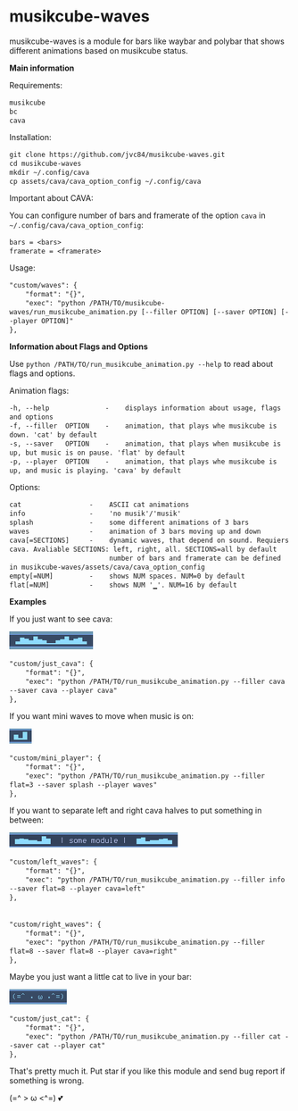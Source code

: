# musikcube-waves

musikcube-waves is a module for bars like waybar and polybar that shows different animations based on musikcube status.

**Main information**

Requirements:

```
musikcube
bc
cava
```

Installation:

```
git clone https://github.com/jvc84/musikcube-waves.git
cd musikcube-waves
mkdir ~/.config/cava
cp assets/cava/cava_option_config ~/.config/cava
```

Important about CAVA:

You can configure number of bars and framerate of the option ```cava``` in ```~/.config/cava/cava_option_config```:

```
bars = <bars>
framerate = <framerate>
```

Usage:
```
"custom/waves": {
    "format": "{}",
    "exec": "python /PATH/TO/musikcube-waves/run_musikcube_animation.py [--filler OPTION] [--saver OPTION] [--player OPTION]"
},
```
 
**Information about Flags and Options**

Use ```python /PATH/TO/run_musikcube_animation.py --help``` to read about flags and options.


Animation flags:
```
-h, --help              -    displays information about usage, flags and options
-f, --filler  OPTION    -    animation, that plays whe musikcube is down. 'cat' by default
-s, --saver   OPTION    -    animation, that plays when musikcube is up, but music is on pause. 'flat' by default
-p, --player  OPTION    -    animation, that plays whe musikcube is up, and music is playing. 'cava' by default
```         

Options:
```
cat                 -    ASCII cat animations
info                -    'no musik'/'musik' 
splash              -    some different animations of 3 bars
waves               -    animation of 3 bars moving up and down
cava[=SECTIONS]     -    dynamic waves, that depend on sound. Requiers cava. Avaliable SECTIONS: left, right, all. SECTIONS=all by default
                         number of bars and framerate can be defined in musikcube-waves/assets/cava/cava_option_config
empty[=NUM]         -    shows NUM spaces. NUM=0 by default
flat[=NUM]          -    shows NUM '▁'. NUM=16 by default

```

**Examples**

If you just want to see cava:

![plot](doc/images/cava_example.png)

```
"custom/just_cava": {
    "format": "{}",
    "exec": "python /PATH/TO/run_musikcube_animation.py --filler cava --saver cava --player cava"
},
```

If you want mini waves to move when music is on:

![plot](doc/images/waves_example.png)

```
"custom/mini_player": {
    "format": "{}",
    "exec": "python /PATH/TO/run_musikcube_animation.py --filler flat=3 --saver splash --player waves"
},
```

If you want to separate left and right cava halves to put something in between:

![plot](doc/images/double_cava_example.png)

```
"custom/left_waves": {
    "format": "{}",
    "exec": "python /PATH/TO/run_musikcube_animation.py --filler info --saver flat=8 --player cava=left"
},


"custom/right_waves": {
    "format": "{}",
    "exec": "python /PATH/TO/run_musikcube_animation.py --filler flat=8 --saver flat=8 --player cava=right"
},
```

Maybe you just want a little cat to live in your bar:  

![plot](doc/images/cat_example.png)

```
"custom/just_cat": {
    "format": "{}",
    "exec": "python /PATH/TO/run_musikcube_animation.py --filler cat --saver cat --player cat"
},
```

That's pretty much it. Put star if you like this module and send bug report if something is wrong.

(=^ > ω <^=) :two_hearts:















